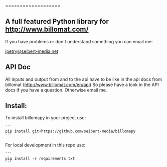 ===================

A full featured Python library for http://www.billomat.com/
----------

If you have problems or don't understand something you can email me:

jpetry@seibert-media.net


API Doc
-------

All inputs and output from and to the api have to be like in the api docs from billomat (http://www.billomat.com/en/api)
So please have a look in the API docs if you have a question. Otherwise email me.


Install:
-------

To install billomapy in your project use:

    ```
    pip install git+https://github.com/seibert-media/billomapy
    ```

For local development in this repo use:

    ```
    pip install -r requirements.txt
    ```
